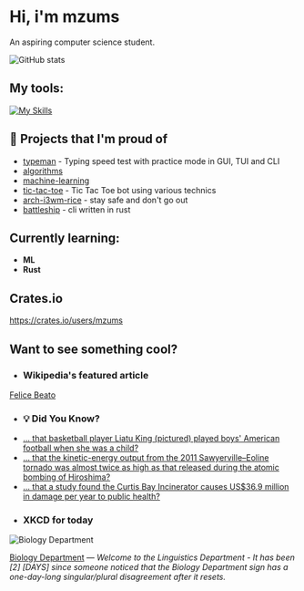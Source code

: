 # Hi, i'm mzums
An aspiring computer science student.  

![GitHub stats](https://github-readme-stats.vercel.app/api?username=mzums&show_icons=true&include_all_commits=true&theme=radical)

## My tools:
  
[![My Skills](https://skillicons.dev/icons?i=rust,python,pytorch,cpp,github,linux,arch,flutter&theme=dark)](https://skillicons.dev)

## 📌 Projects that I'm proud of
<!--PINNED:START-->
- [typeman](https://github.com/mzums/typeman) -  Typing speed test with practice mode in GUI, TUI and CLI 
- [algorithms](https://github.com/mzums/algorithms)
- [machine-learning](https://github.com/mzums/machine-learning)
- [tic-tac-toe](https://github.com/mzums/tic-tac-toe) - Tic Tac Toe bot using various technics
- [arch-i3wm-rice](https://github.com/mzums/arch-i3wm-rice) - stay safe and don't go out
- [battleship](https://github.com/mzums/battleship) - cli written in rust
<!--PINNED:END-->

## Currently learning:
- **ML**
- **Rust**

## Crates.io
https://crates.io/users/mzums

## Want to see something cool?

- ### Wikipedia's featured article
    <!--WIKI:START-->
[Felice Beato](https://en.wikipedia.org/wiki/Felice_Beato)
<!--WIKI:END-->

- ### 💡 Did You Know?
    <!--DYK:START-->
- [... that basketball player Liatu King (pictured) played boys' American football when she was a child?](https://en.wikipedia.org/wiki/Liatu_King)
- [... that the kinetic-energy output from the 2011 Sawyerville–Eoline tornado was almost twice as high as that released during the atomic bombing of Hiroshima?](https://en.wikipedia.org/wiki/2011_Sawyerville%E2%80%93Eoline_tornado)
- [... that a study found the Curtis Bay Incinerator causes US$36.9 million in damage per year to public health?](https://en.wikipedia.org/wiki/Curtis_Bay_Incinerator)
<!--DYK:END-->

- ### XKCD for today
    <!--XKCD:START-->
![Biology Department](https://imgs.xkcd.com/comics/biology_department.png)

[Biology Department](https://xkcd.com/3140) — *Welcome to the Linguistics Department - It has been [2] [DAYS] since someone noticed that the Biology Department sign has a one-day-long singular/plural disagreement after it resets.*
<!--XKCD:END-->
